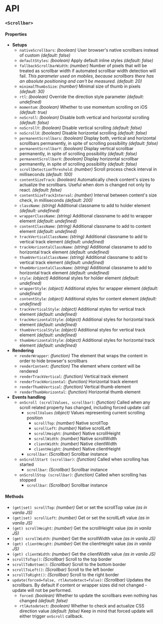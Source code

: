 # API

### `<Scrollbar>`
#### Properties
* **Setups**
    * `nativeScrollbars`: _(boolean)_ User browser's native scrollbars instead of custom _(default: false)_
    * `defaultStyles`: _(boolean)_ Apply default inline styles _(default: false)_
    * `fallbackScrollbarWidth`: _(number)_ Number of pixels that will be treated as scrollbar width if automated scrollbar width detection will fail. _This parameter used on mobiles, because scrollbars there has an absolute positioning and can't be measured._ _(default: 20)_
    * `minimalThumbsSize`: _(number)_ Minimal size of thumb in pixels _(default: 30)_
    * `rtl`: _(boolean)_ Override the direction style parameter _(default: undefined)_
    * `momentum`: _(boolean)_ Whether to use momentum scrolling on iOS _(default: true)_
    * `noScroll`: _(boolean)_ Disable both vertical and horizontal scrolling _(default: false)_
    * `noScrollY`: _(boolean)_ Disable vertical scrolling _(default: false)_
    * `noScrollX`: _(boolean)_ Disable horizontal scrolling _(default: false)_
    * `permanentScrollbars`: _(boolean)_ Display both, vertical and horizontal scrollbars permanently, in spite of scrolling possibility _(default: false)_
    * `permanentScrollbarY`: _(boolean)_ Display vertical scrollbar permanently, in spite of scrolling possibility  _(default: false)_
    * `permanentScrollbarX`: _(boolean)_ Display horizontal scrollbar permanently, in spite of scrolling possibility  _(default: false)_
    * `scrollDetectionThreshold`: _(number)_ Scroll process check interval in milliseconds _(default: 100)_
    * `contentSizeTrack`: _(boolean)_ Automatically check content's sizes to actualize the scrollbars. Useful when dom is changed not only by react. _(default: false)_
    * `contentSizeTrackInterval`: _(number)_ Interval between content's size check, in milliseconds _(default: 200)_
    * `className`: _(string)_ Additional classname to add to holder element _(default: undefined)_
    * `wrapperClassName`: _(string)_ Additional classname to add to wrapper element _(default: undefined)_
    * `contentClassName`: _(string)_ Additional classname to add to content element _(default: undefined)_
    * `trackVerticalClassName`: _(string)_ Additional classname to add to vertical track element _(default: undefined)_
    * `trackHorizontalClassName`: _(string)_ Additional classname to add to horizontal track element _(default: undefined)_
    * `thumbVerticalClassName`: _(string)_ Additional classname to add to vertical track element _(default: undefined)_
    * `thumbHorizontalClassName`: _(string)_ Additional classname to add to horizontal track element _(default: undefined)_
    * `style`: _(object)_ Additional styles for holder element _(default: undefined)_
    * `wrapperStyle`: _(object)_ Additional styles for wrapper element _(default: undefined)_
    * `contentStyle`: _(object)_ Additional styles for content element _(default: undefined)_
    * `trackVerticalStyle`: _(object)_ Additional styles for vertical track element _(default: undefined)_
    * `trackHorizontalStyle`: _(object)_ Additional styles for horizontal track element _(default: undefined)_
    * `thumbVerticalStyle`: _(object)_ Additional styles for vertical track element _(default: undefined)_
    * `thumbHorizontalStyle`: _(object)_ Additional styles for horizontal track element _(default: undefined)_
* **Rendering**
    * `renderWrapper`: _(function)_ The element that wraps the content in order to hide browser's scrollbars
    * `renderContent`: _(function)_ The element where content will be rendered
    * `renderTrackVertical`: _(function)_ Vertical track element
    * `renderTrackHorizontal`: _(function)_ Horizontal track element
    * `renderThumbVertical`: _(function)_ Vertical thumb element
    * `renderThumbHorizontal`: _(function)_ Horizontal thumb element
* **Events handling**
    * `onScroll (scrollValues, scrollbar)`: _(function)_ Called when any scroll related property has changed, including forced update call
        * `scrollValues`  _(object)_ Values representing current scrolling position
            * `scrollTop`: _(number)_ Native scrollTop
            * `scrollLeft`: _(number)_ Native scrollLeft
            * `scrollHeight`: _(number)_ Native scrollHeight
            * `scrollWidth`: _(number)_ Native scrollWidth
            * `clientWidth`: _(number)_ Native clientWidth
            * `clientHeight`: _(number)_ Native clientHeight
        * `scrollbar`: _(Scrollbar)_ Scrollbar instance
    * `onScrollStart (scrollbar)`: _(function)_ Called when scrolling has started
        * `scrollbar`: _(Scrollbar)_ Scrollbar instance
    * `onScrollStop (scrollbar)`: _(function)_ Called when scrolling has stopped
        * `scrollbar`: _(Scrollbar)_ Scrollbar instance


#### Methods
* `(get|set) scrollTop`: _(number)_ Get or set the scrollTop value _(as in vanila JS)_
* `(get|set) scrollLeft`: _(number)_ Get or set the scrollLeft value _(as in vanila JS)_
* `(get) scrollHeight`: _(number)_ Get the scrollHeight value _(as in vanila JS)_
* `(get) scrollWidth`: _(number)_ Get the scrollWidth value _(as in vanila JS)_
* `(get) clientHeight`: _(number)_ Get the clientHeight value _(as in vanila JS)_
* `(get) clientWidth`: _(number)_ Get the clientWidth value _(as in vanila JS)_
* `scrollToTop()`: _(Scrollbar)_ Scroll to the top border
* `scrollToBottom()`: _(Scrollbar)_ Scroll to the bottom border
* `scrollToLeft()`: _(Scrollbar)_ Scroll to the left border
* `scrollToRight()`: _(Scrollbar)_ Scroll to the right border
* `update(forced=false, rtlAutodetect=false)`: _(Scrollbar)_ Updates the scrollbars. By default if content or wrapper sizes did not changed - update will not be performed.
    * `forced`: _(boolean)_ Whether to update the scrollbars even nothing has changed _(default: false)_
    * `rtlAutodetect`: _(boolean)_ Whether to check and actualize CSS direction value _(default: false)_
Keep in mind that forced update will either trigger `onScroll` callback.  
